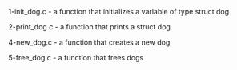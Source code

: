 1-init_dog.c - a function that initializes a variable of type struct dog

2-print_dog.c - a function that prints a struct dog

4-new_dog.c - a function that creates a new dog

5-free_dog.c - a function that frees dogs